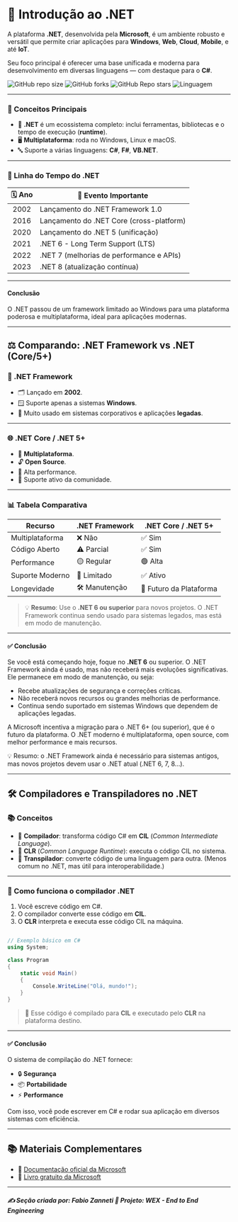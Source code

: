 # 🚀 Introdução ao .NET

A plataforma **.NET**, desenvolvida pela **Microsoft**, é um ambiente robusto e versátil que permite criar aplicações para **Windows**, **Web**, **Cloud**, **Mobile**, e até **IoT**.

Seu foco principal é oferecer uma base unificada e moderna para desenvolvimento em diversas linguagens — com destaque para o **C#**.

![GitHub repo size](https://img.shields.io/github/repo-size/fzanneti/wex-e2e-csharp)
![GitHub forks](https://img.shields.io/github/forks/fzanneti/wex-e2e-csharp?style=social)
![GitHub Repo stars](https://img.shields.io/github/stars/fzanneti/wex-e2e-csharp?style=social)
![Linguagem](https://img.shields.io/badge/Linguagem-CSharp-blue)

---

### 🧠 Conceitos Principais

- 🧰 **.NET** é um ecossistema completo: inclui ferramentas, bibliotecas e o tempo de execução (**runtime**).
- 🖥️ **Multiplataforma**: roda no Windows, Linux e macOS.
- 🔤 Suporte a várias linguagens: **C#**, **F#**, **VB.NET**.

---

### 📅 Linha do Tempo do .NET

| 🗓️ Ano | 📌 Evento Importante |
|:------:|----------------------|
| 2002   | Lançamento do .NET Framework 1.0 |
| 2016   | Lançamento do .NET Core (cross-platform) |
| 2020   | Lançamento do .NET 5 (unificação) |
| 2021   | .NET 6 - Long Term Support (LTS) |
| 2022   | .NET 7 (melhorias de performance e APIs) |
| 2023   | .NET 8 (atualização contínua) |

---

#### **Conclusão**

O .NET passou de um framework limitado ao Windows para uma plataforma poderosa e multiplataforma, ideal para aplicações modernas.

---

## ⚖️ Comparando: .NET Framework vs .NET (Core/5+)

### 🏢 .NET Framework

- 🗂️ Lançado em **2002**.
- 🪟 Suporte apenas a sistemas **Windows**.
- 💼 Muito usado em sistemas corporativos e aplicações **legadas**.

---

### 🌐 .NET Core / .NET 5+

- 🧭 **Multiplataforma**.
- 🔓 **Open Source**.
- 🚀 Alta performance.
- 💬 Suporte ativo da comunidade.

---

### 📊 Tabela Comparativa

| Recurso            | .NET Framework | .NET Core / .NET 5+ |
|--------------------|----------------|----------------------|
| Multiplataforma    | ❌ Não         | ✅ Sim               |
| Código Aberto      | ⚠️ Parcial     | ✅ Sim               |
| Performance        | 🟡 Regular      | 🟢 Alta              |
| Suporte Moderno    | 🔴 Limitado     | ✅ Ativo             |
| Longevidade        | 🛠️ Manutenção   | 🌟 Futuro da Plataforma |

> 💡 **Resumo**: Use o **.NET 6 ou superior** para novos projetos. O .NET Framework continua sendo usado para sistemas legados, mas está em modo de manutenção.

---

#### ✅ **Conclusão**

Se você está começando hoje, foque no **.NET 6** ou superior. O .NET Framework ainda é usado, mas não receberá mais evoluções significativas. Ele permanece em modo de manutenção, ou seja:

- Recebe atualizações de segurança e correções críticas.
- Não receberá novos recursos ou grandes melhorias de performance.
- Continua sendo suportado em sistemas Windows que dependem de aplicações legadas.

A Microsoft incentiva a migração para o .NET 6+ (ou superior), que é o futuro da plataforma. O .NET moderno é multiplataforma, open source, com melhor performance e mais recursos.

💡 Resumo: o .NET Framework ainda é necessário para sistemas antigos, mas novos projetos devem usar o .NET atual (.NET 6, 7, 8...).

---

## 🛠️ Compiladores e Transpiladores no .NET

### 📚 Conceitos

- 🧮 **Compilador**: transforma código C# em **CIL** (*Common Intermediate Language*).
- 🔁 **CLR** (*Common Language Runtime*): executa o código CIL no sistema.
- 🔄 **Transpilador**: converte código de uma linguagem para outra. (Menos comum no .NET, mas útil para interoperabilidade.)

---

### 🔧 Como funciona o compilador .NET

1. Você escreve código em C#.
2. O compilador converte esse código em **CIL**.
3. O **CLR** interpreta e executa esse código CIL na máquina.

``` csharp

// Exemplo básico em C#
using System;

class Program
{
    static void Main()
    {
        Console.WriteLine("Olá, mundo!");
    }
}

```

> 🧪 Esse código é compilado para **CIL** e executado pelo **CLR** na plataforma destino.

---

#### ✅ Conclusão

O sistema de compilação do .NET fornece:

* 🔒 **Segurança**
* 📦 **Portabilidade**
* ⚡ **Performance**

Com isso, você pode escrever em C# e rodar sua aplicação em diversos sistemas com eficiência.

---

## 📚 Materiais Complementares

* 📘 [Documentação oficial da Microsoft](https://learn.microsoft.com/pt-br/dotnet/)
* 📖 [Livro gratuito da Microsoft](https://docs.microsoft.com/dotnet/standard/)

---

##### ✍️ **Seção criada por:** *Fabio Zanneti*   🎯 Projeto: **WEX - End to End Engineering**
